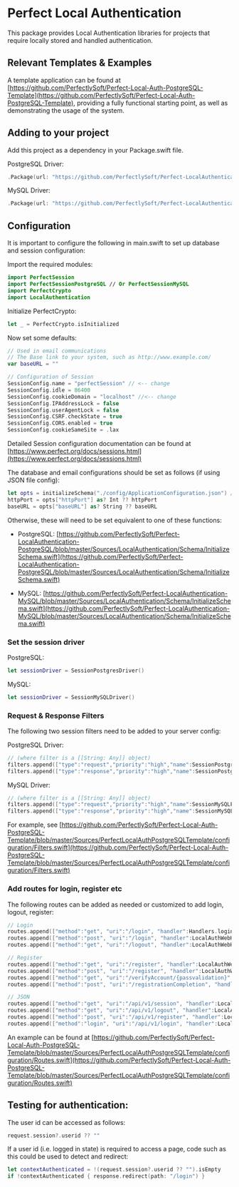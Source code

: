 # Perfect Local Authentication

This package provides Local Authentication libraries for projects that require locally stored and handled authentication.

## Relevant Templates & Examples

A template application can be found at [https://github.com/PerfectlySoft/Perfect-Local-Auth-PostgreSQL-Template](https://github.com/PerfectlySoft/Perfect-Local-Auth-PostgreSQL-Template), providing a fully functional starting point, as well as demonstrating the usage of the system.

## Adding to your project

Add this project as a dependency in your Package.swift file.

PostgreSQL Driver:

``` swift
.Package(url: "https://github.com/PerfectlySoft/Perfect-LocalAuthentication-PostgreSQL.git", majorVersion: 3)
```

MySQL Driver:

``` swift
.Package(url: "https://github.com/PerfectlySoft/Perfect-LocalAuthentication-MySQL.git", majorVersion: 3)
```

## Configuration

It is important to configure the following in main.swift to set up database and session configuration:

Import the required modules:

``` swift
import PerfectSession
import PerfectSessionPostgreSQL // Or PerfectSessionMySQL
import PerfectCrypto
import LocalAuthentication
```

Initialize PerfectCrypto:

``` swift
let _ = PerfectCrypto.isInitialized
```

Now set some defaults:

``` swift
// Used in email communications
// The Base link to your system, such as http://www.example.com/
var baseURL = ""

// Configuration of Session
SessionConfig.name = "perfectSession" // <-- change
SessionConfig.idle = 86400
SessionConfig.cookieDomain = "localhost" //<-- change
SessionConfig.IPAddressLock = false
SessionConfig.userAgentLock = false
SessionConfig.CSRF.checkState = true
SessionConfig.CORS.enabled = true
SessionConfig.cookieSameSite = .lax
```

Detailed Session configuration documentation can be found at [https://www.perfect.org/docs/sessions.html](https://www.perfect.org/docs/sessions.html)

The database and email configurations should be set as follows (if using JSON file config):

``` swift
let opts = initializeSchema("./config/ApplicationConfiguration.json") // <-- loads base config like db and email configuration
httpPort = opts["httpPort"] as? Int ?? httpPort
baseURL = opts["baseURL"] as? String ?? baseURL
```

Otherwise, these will need to be set equivalent to one of these functions:

* PostgreSQL: [https://github.com/PerfectlySoft/Perfect-LocalAuthentication-PostgreSQL/blob/master/Sources/LocalAuthentication/Schema/InitializeSchema.swift](https://github.com/PerfectlySoft/Perfect-LocalAuthentication-PostgreSQL/blob/master/Sources/LocalAuthentication/Schema/InitializeSchema.swift)

* MySQL: [https://github.com/PerfectlySoft/Perfect-LocalAuthentication-MySQL/blob/master/Sources/LocalAuthentication/Schema/InitializeSchema.swift](https://github.com/PerfectlySoft/Perfect-LocalAuthentication-MySQL/blob/master/Sources/LocalAuthentication/Schema/InitializeSchema.swift)

### Set the session driver

PostgreSQL: 

``` swift
let sessionDriver = SessionPostgresDriver()
```

MySQL: 

``` swift
let sessionDriver = SessionMySQLDriver()
```

### Request & Response Filters

The following two session filters need to be added to your server config:

PostgreSQL Driver:

``` swift
// (where filter is a [[String: Any]] object)
filters.append(["type":"request","priority":"high","name":SessionPostgresFilter.filterAPIRequest])
filters.append(["type":"response","priority":"high","name":SessionPostgresFilter.filterAPIResponse])
```

MySQL Driver:

``` swift
// (where filter is a [[String: Any]] object)
filters.append(["type":"request","priority":"high","name":SessionMySQLFilter.filterAPIRequest])
filters.append(["type":"response","priority":"high","name":SessionMySQLFilter.filterAPIResponse])
```

For example, see [https://github.com/PerfectlySoft/Perfect-Local-Auth-PostgreSQL-Template/blob/master/Sources/PerfectLocalAuthPostgreSQLTemplate/configuration/Filters.swift](https://github.com/PerfectlySoft/Perfect-Local-Auth-PostgreSQL-Template/blob/master/Sources/PerfectLocalAuthPostgreSQLTemplate/configuration/Filters.swift)

### Add routes for login, register etc

The following routes can be added as needed or customized to add login, logout, register:

``` swift
// Login
routes.append(["method":"get", "uri":"/login", "handler":Handlers.login]) // simply a serving of the login GET
routes.append(["method":"post", "uri":"/login", "handler":LocalAuthWebHandlers.login])
routes.append(["method":"get", "uri":"/logout", "handler":LocalAuthWebHandlers.logout])

// Register
routes.append(["method":"get", "uri":"/register", "handler":LocalAuthWebHandlers.register])
routes.append(["method":"post", "uri":"/register", "handler":LocalAuthWebHandlers.registerPost])
routes.append(["method":"get", "uri":"/verifyAccount/{passvalidation}", "handler":LocalAuthWebHandlers.registerVerify])
routes.append(["method":"post", "uri":"/registrationCompletion", "handler":LocalAuthWebHandlers.registerCompletion])

// JSON
routes.append(["method":"get", "uri":"/api/v1/session", "handler":LocalAuthJSONHandlers.session])
routes.append(["method":"get", "uri":"/api/v1/logout", "handler":LocalAuthJSONHandlers.logout])
routes.append(["method":"post", "uri":"/api/v1/register", "handler":LocalAuthJSONHandlers.register])
routes.append(["method":"login", "uri":"/api/v1/login", "handler":LocalAuthJSONHandlers.login])
```

An example can be found at [https://github.com/PerfectlySoft/Perfect-Local-Auth-PostgreSQL-Template/blob/master/Sources/PerfectLocalAuthPostgreSQLTemplate/configuration/Routes.swift](https://github.com/PerfectlySoft/Perfect-Local-Auth-PostgreSQL-Template/blob/master/Sources/PerfectLocalAuthPostgreSQLTemplate/configuration/Routes.swift)

## Testing for authentication:

The user id can be accessed as follows:

``` swift
request.session?.userid ?? ""
```

If a user id (i.e. logged in state) is required to access a page, code such as this could be used to detect and redirect:

``` swift
let contextAuthenticated = !(request.session?.userid ?? "").isEmpty
if !contextAuthenticated { response.redirect(path: "/login") }
```